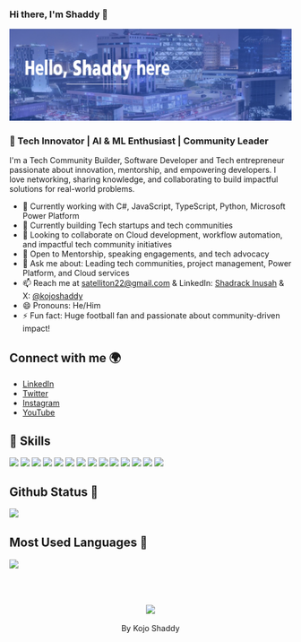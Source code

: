 ### Hi there, I'm Shaddy 👋

![](https://raw.githubusercontent.com/KojoShaddy/KojoShaddy/main/kojoshaddy1.png)

### 🚀 Tech Innovator | AI & ML Enthusiast | Community Leader <br>
I'm a Tech Community Builder, Software Developer and Tech entrepreneur passionate about innovation, mentorship, and empowering developers. I love networking, sharing knowledge, and collaborating to build impactful solutions for real-world problems.

- 🔭 Currently working with C#, JavaScript, TypeScript, Python, Microsoft Power Platform
- 🌱 Currently building Tech startups and tech communities
- 👯 Looking to collaborate on Cloud development, workflow automation, and impactful tech community initiatives
- 🤝 Open to Mentorship, speaking engagements, and tech advocacy
- 💬 Ask me about: Leading tech communities, project management, Power Platform, and Cloud services
- 📫 Reach me at [satelliton22@gmail.com](mailto:satelliton22@gmail.com) & LinkedIn: [Shadrack Inusah](https://linkedin.com/in/shadrack-inusah) & X: [@kojoshaddy](https://x.com/kojoshaddy)
- 😄 Pronouns: He/Him
- ⚡ Fun fact: Huge football fan and passionate about community-driven impact!

## Connect with me 🌍
- [LinkedIn](https://www.linkedin.com/in/shadrack-inusah/)
- [Twitter](https://twitter.com/kojo_shaddy)
- [Instagram](https://www.instagram.com/kojo_shaddy/)
- [YouTube](https://www.youtube.com/@kojo_shaddy)

## 🚀 Skills
![](https://img.shields.io/badge/Python-3776AB?style=for-the-badge&logo=python&logoColor=white)
![](https://img.shields.io/badge/.NET-5C2D91?style=for-the-badge&logo=.net&logoColor=white)
![](https://img.shields.io/badge/C%23-239120?style=for-the-badge&logo=c-sharp&logoColor=white)
![](https://img.shields.io/badge/Microsoft_Azure-0089D6?style=for-the-badge&logo=microsoft-azure&logoColor=white)
![](https://img.shields.io/badge/TypeScript-007ACC?style=for-the-badge&logo=typescript&logoColor=white)
![](https://img.shields.io/badge/C%2B%2B-00599C?style=for-the-badge&logo=c%2B%2B&logoColor=white)
![](https://img.shields.io/badge/MySQL-00000F?style=for-the-badge&logo=mysql&logoColor=white)
![](https://img.shields.io/badge/Google_Cloud-4285F4?style=for-the-badge&logo=google-cloud&logoColor=white)
![](https://img.shields.io/badge/HTML5-E34F26?style=for-the-badge&logo=html5&logoColor=white)
![](https://img.shields.io/badge/JavaScript-F7DF1E?style=for-the-badge&logo=javascript&logoColor=black)
![](https://img.shields.io/badge/CSS3-1572B6?style=for-the-badge&logo=css3&logoColor=white)
![](https://img.shields.io/badge/React-20232A?style=for-the-badge&logo=react&logoColor=61DAFB)
![](https://img.shields.io/badge/Node.js-43853D?style=for-the-badge&logo=node.js&logoColor=white)
![](https://aleen42.github.io/badges/src/photoshop.svg)

## Github Status 🦸
![](https://github-readme-stats.vercel.app/api?username=KojoShaddy&show_icons=true&bg_color=45,fc00ff,00dbde&title_color=fff&text_color=fff)

## Most Used Languages 📝
![](https://github-readme-stats.vercel.app/api/top-langs/?username=KojoShaddy&theme=blue-green)

<br/><br/>
<p align='center'><img src='http://ForTheBadge.com/images/badges/built-with-love.svg'></p>
  <p align='center'>By Kojo Shaddy</p>

